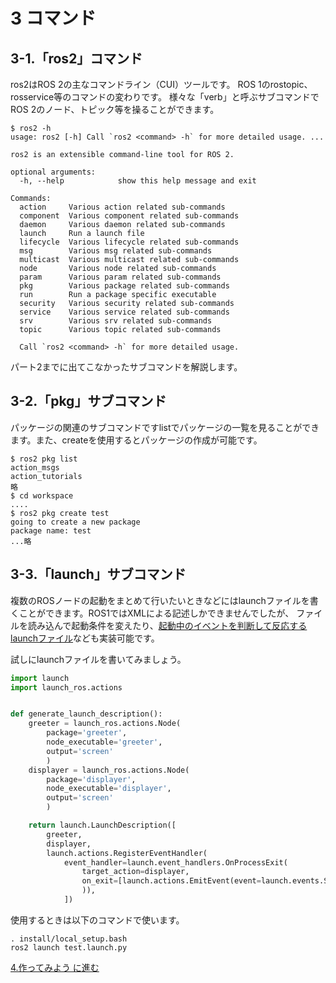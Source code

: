 # 3 コマンド

## 3-1.「ros2」コマンド

ros2はROS 2の主なコマンドライン（CUI）ツールです。 ROS 1のrostopic、rosservice等のコマンドの変わりです。 様々な「verb」と呼ぶサブコマンドでROS 2のノード、トピック等を操ることができます。

```shell
$ ros2 -h
usage: ros2 [-h] Call `ros2 <command> -h` for more detailed usage. ...

ros2 is an extensible command-line tool for ROS 2.

optional arguments:
  -h, --help            show this help message and exit

Commands:
  action     Various action related sub-commands
  component  Various component related sub-commands
  daemon     Various daemon related sub-commands
  launch     Run a launch file
  lifecycle  Various lifecycle related sub-commands
  msg        Various msg related sub-commands
  multicast  Various multicast related sub-commands
  node       Various node related sub-commands
  param      Various param related sub-commands
  pkg        Various package related sub-commands
  run        Run a package specific executable
  security   Various security related sub-commands
  service    Various service related sub-commands
  srv        Various srv related sub-commands
  topic      Various topic related sub-commands

  Call `ros2 <command> -h` for more detailed usage.
```

パート2までに出てこなかったサブコマンドを解説します。

## 3-2.「pkg」サブコマンド

パッケージの関連のサブコマンドですlistでパッケージの一覧を見ることができます。また、createを使用するとパッケージの作成が可能です。

```shell
$ ros2 pkg list 
action_msgs
action_tutorials
略
$ cd workspace
....
$ ros2 pkg create test
going to create a new package
package name: test
...略
```

## 3-3.「launch」サブコマンド

複数のROSノードの起動をまとめて行いたいときなどにはlaunchファイルを書くことができます。ROS1ではXMLによる記述しかできませんでしたが、
ファイルを読み込んで起動条件を変えたり、[起動中のイベントを判断して反応するlaunchファイル](https://github.com/ros2/launch/blob/master/launch/examples/launch_counters.py)なども実装可能です。

試しにlaunchファイルを書いてみましょう。

```python test.launch.py
import launch
import launch_ros.actions


def generate_launch_description():
    greeter = launch_ros.actions.Node(
        package='greeter',
        node_executable='greeter',
        output='screen'
        )
    displayer = launch_ros.actions.Node(
        package='displayer',
        node_executable='displayer',
        output='screen'
        )

    return launch.LaunchDescription([
        greeter,
        displayer,
        launch.actions.RegisterEventHandler(
            event_handler=launch.event_handlers.OnProcessExit(
                target_action=displayer,
                on_exit=[launch.actions.EmitEvent(event=launch.events.Shutdown())],
                )),
            ])
```

使用するときは以下のコマンドで使います。

```shell
. install/local_setup.bash
ros2 launch test.launch.py
```

[4.作ってみよう に進む](4_Turtle.md)

